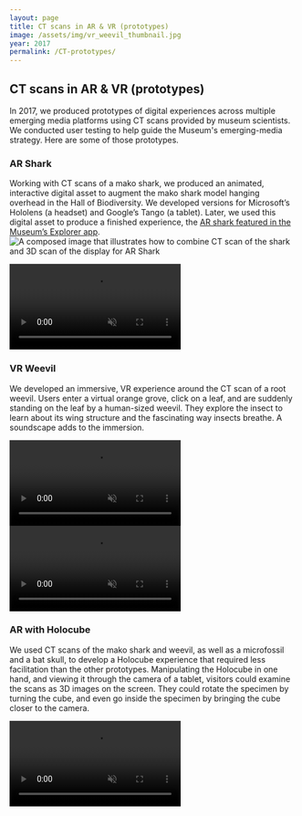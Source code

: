```yaml
---
layout: page
title: CT scans in AR & VR (prototypes)
image: /assets/img/vr_weevil_thumbnail.jpg
year: 2017
permalink: /CT-prototypes/
---
```


## CT scans in AR & VR (prototypes)
In 2017, we produced prototypes of digital experiences across multiple emerging media platforms using CT scans provided by museum scientists. We conducted user testing to help guide the Museum's emerging-media strategy. Here are some of those prototypes. 

### AR Shark

Working with CT scans of a mako shark, we produced an animated, interactive digital asset to augment the mako shark model hanging overhead in the Hall of Biodiversity. We developed versions for Microsoft’s Hololens (a headset) and Google’s Tango (a tablet). Later, we used this digital asset to produce a finished experience, the <a href="https://amnh-sciviz.github.io/ar-explorer/" target="_blank">AR shark featured in the Museum’s Explorer app</a>. 
![A composed image that illustrates how to combine CT scan of the shark and 3D scan of the display for AR Shark](/assets/img/ar_shark_process.png)

<video src="/assets/video/arshark.mp4" muted autoplay loop controls></video>


### VR Weevil
We developed an immersive, VR experience around the CT scan of a root weevil. Users enter a virtual orange grove, click on a leaf, and are suddenly standing on the leaf by a human-sized weevil. They explore the insect to learn about its wing structure and the fascinating way insects breathe. A soundscape adds to the immersion.

<video src="/assets/video/weevil_model.mp4" muted loop controls></video>
<video src="/assets/video/vr_weevil.mp4" muted loop controls></video>


### AR with Holocube

We used CT scans of the mako shark and  weevil, as well as a microfossil and a bat skull, to develop a Holocube experience that required  less facilitation than the other prototypes. Manipulating the Holocube in one hand, and viewing it through the camera of a tablet, visitors could examine the scans as 3D images on the screen. They could rotate the specimen by turning the cube, and even go inside the specimen by bringing the cube closer to the camera. 

<video src="/assets/video/holocube.mp4" muted loop controls></video>
